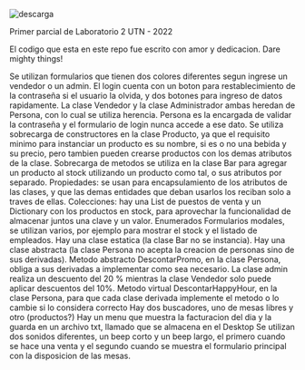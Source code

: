 ![descarga](https://user-images.githubusercontent.com/78119165/160845077-e97f5cda-6dbb-476a-8dfa-8a8420b9d798.png)

Primer parcial de Laboratorio 2 UTN - 2022

El codigo que esta en este repo fue escrito con amor y dedicacion. Dare mighty things!

Se utilizan formularios que tienen dos colores diferentes segun ingrese un vendedor o un admin.
El login cuenta con un boton para restablecimiento de la contraseña si el usuario la olvida, y dos botones para ingreso de datos rapidamente.
La clase Vendedor y la clase Administrador ambas heredan de Persona, con lo cual se utiliza herencia.
Persona es la encargada de validar la contraseña y el formulario de login nunca accede a ese dato.
Se utiliza sobrecarga de constructores en la clase Producto, ya que el requisito minimo para instanciar un producto es su nombre, si es o no una bebida y su precio, pero tambien pueden crearse productos con los demas atributos de la clase.
Sobrecarga de metodos se utiliza en la clase Bar para agregar un producto al stock utilizando un producto como tal, o sus atributos por separado.
Propiedades: se usan para encapsulamiento de los atributos de las clases, y que las demas entidades que deban usarlos los reciban solo a traves de ellas.
Colecciones: hay una List de puestos de venta y un Dictionary con los productos en stock, para aprovechar la funcionalidad de almacenar juntos una clave y un valor.
Enumerados
Formularios modales, se utilizan varios, por ejemplo para mostrar el stock y el listado de empleados.
Hay una clase estatica (la clase Bar no se instancia).
Hay una clase abstracta (la clase Persona no acepta la creacion de personas sino de sus derivadas).
Metodo abstracto DescontarPromo, en la clase Persona, obliga a sus derivadas a implementar como sea necesario. La clase admin realiza un descuento del 20 % mientras la clase Vendedor solo puede aplicar descuentos del 10%.
Metodo virtual DescontarHappyHour, en la clase Persona, para que cada clase derivada implemente el metodo o lo cambie si lo considera correcto
Hay dos buscadores, uno de mesas libres y otro (productos?)
Hay un menu que muestra la facturacion del dia y la guarda en un archivo txt, llamado que se almacena en el Desktop
Se utilizan dos sonidos diferentes, un beep corto y un beep largo, el primero cuando se hace una venta y el segundo cuando se muestra el formulario principal con la disposicion de las mesas.
